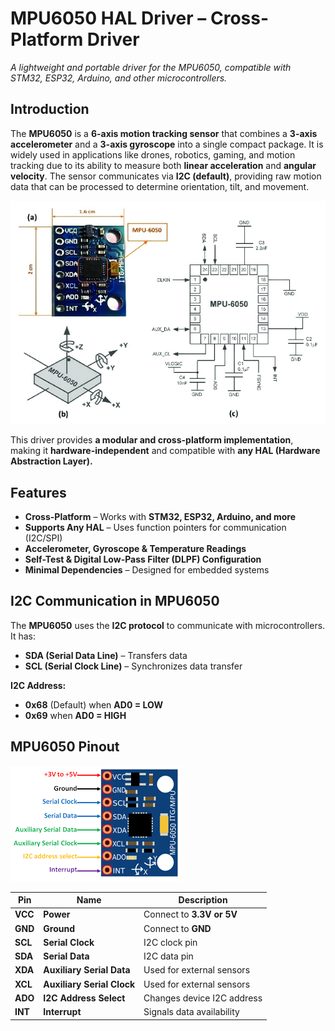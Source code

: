 # **MPU6050 HAL Driver – Cross-Platform Driver**  
*A lightweight and portable driver for the MPU6050, compatible with STM32, ESP32, Arduino, and other microcontrollers.*  

## **Introduction**  
The **MPU6050** is a **6-axis motion tracking sensor** that combines a **3-axis accelerometer** and a **3-axis gyroscope** into a single compact package. It is widely used in applications like drones, robotics, gaming, and motion tracking due to its ability to measure both **linear acceleration** and **angular velocity**. The sensor communicates via **I2C (default)**, providing raw motion data that can be processed to determine orientation, tilt, and movement.
 
 ![MPU6050 Pinout](./readme-images/mpuresearchpic.png)


This driver provides **a modular and cross-platform implementation**, making it **hardware-independent** and compatible with **any HAL (Hardware Abstraction Layer).**  


## **Features**  
- **Cross-Platform** – Works with **STM32, ESP32, Arduino, and more**  
- **Supports Any HAL** – Uses function pointers for communication (I2C/SPI)  
- **Accelerometer, Gyroscope & Temperature Readings**  
- **Self-Test & Digital Low-Pass Filter (DLPF) Configuration**  
- **Minimal Dependencies** – Designed for embedded systems  

## **I2C Communication in MPU6050**  
The **MPU6050** uses the **I2C protocol** to communicate with microcontrollers. It has:  

- **SDA (Serial Data Line)** – Transfers data  
- **SCL (Serial Clock Line)** – Synchronizes data transfer  

**I2C Address:**  
- **0x68** (Default) when **AD0 = LOW**  
- **0x69** when **AD0 = HIGH**  

## **MPU6050 Pinout**  
![MPU6050 Pinout](./readme-images/mpu6050pinout.png)

| Pin  | Name  | Description |
|------|------|-------------|
| **VCC** | **Power** | Connect to **3.3V or 5V** |
| **GND** | **Ground** | Connect to **GND** |
| **SCL** | **Serial Clock** | I2C clock pin |
| **SDA** | **Serial Data** | I2C data pin |
| **XDA** | **Auxiliary Serial Data** | Used for external sensors |
| **XCL** | **Auxiliary Serial Clock** | Used for external sensors |
| **ADO** | **I2C Address Select** | Changes device I2C address |
| **INT** | **Interrupt** | Signals data availability |
